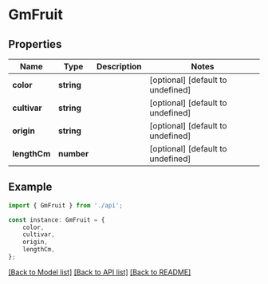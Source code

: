 # GmFruit


## Properties

Name | Type | Description | Notes
------------ | ------------- | ------------- | -------------
**color** | **string** |  | [optional] [default to undefined]
**cultivar** | **string** |  | [optional] [default to undefined]
**origin** | **string** |  | [optional] [default to undefined]
**lengthCm** | **number** |  | [optional] [default to undefined]

## Example

```typescript
import { GmFruit } from './api';

const instance: GmFruit = {
    color,
    cultivar,
    origin,
    lengthCm,
};
```

[[Back to Model list]](../README.md#documentation-for-models) [[Back to API list]](../README.md#documentation-for-api-endpoints) [[Back to README]](../README.md)
